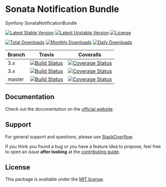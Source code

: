 # Sonata Notification Bundle

Symfony SonataNotificationBundle

[![Latest Stable Version](https://poser.pugx.org/sonata-project/notification-bundle/v/stable)](https://packagist.org/packages/sonata-project/notification-bundle)
[![Latest Unstable Version](https://poser.pugx.org/sonata-project/notification-bundle/v/unstable)](https://packagist.org/packages/sonata-project/notification-bundle)
[![License](https://poser.pugx.org/sonata-project/notification-bundle/license)](https://packagist.org/packages/sonata-project/notification-bundle)

[![Total Downloads](https://poser.pugx.org/sonata-project/notification-bundle/downloads)](https://packagist.org/packages/sonata-project/notification-bundle)
[![Monthly Downloads](https://poser.pugx.org/sonata-project/notification-bundle/d/monthly)](https://packagist.org/packages/sonata-project/notification-bundle)
[![Daily Downloads](https://poser.pugx.org/sonata-project/notification-bundle/d/daily)](https://packagist.org/packages/sonata-project/notification-bundle)

Branch | Travis | Coveralls |
------ | ------ | --------- |
3.x   | [![Build Status][travis_legacy_badge]][travis_legacy_link]     | [![Coverage Status][coveralls_legacy_badge]][coveralls_legacy_link]     |
3.x   | [![Build Status][travis_stable_badge]][travis_stable_link]     | [![Coverage Status][coveralls_stable_badge]][coveralls_stable_link]     |
master | [![Build Status][travis_unstable_badge]][travis_unstable_link] | [![Coverage Status][coveralls_unstable_badge]][coveralls_unstable_link] |

## Documentation

Check out the documentation on the [official website](https://sonata-project.org/bundles/notification).

## Support

For general support and questions, please use [StackOverflow](http://stackoverflow.com/questions/tagged/sonata).

If you think you found a bug or you have a feature idea to propose, feel free to open an issue
**after looking** at the [contributing guide](CONTRIBUTING.md).

## License

This package is available under the [MIT license](LICENSE).

[travis_legacy_badge]: https://travis-ci.org/sonata-project/SonataNotificationBundle.svg?branch=3.x
[travis_legacy_link]: https://travis-ci.org/sonata-project/SonataNotificationBundle
[travis_stable_badge]: https://travis-ci.org/sonata-project/SonataNotificationBundle.svg?branch=3.x
[travis_stable_link]: https://travis-ci.org/sonata-project/SonataNotificationBundle
[travis_unstable_badge]: https://travis-ci.org/sonata-project/SonataNotificationBundle.svg?branch=master
[travis_unstable_link]: https://travis-ci.org/sonata-project/SonataNotificationBundle

[coveralls_legacy_badge]: https://coveralls.io/repos/github/sonata-project/SonataNotificationBundle/badge.svg?branch=3.x
[coveralls_legacy_link]: https://coveralls.io/github/sonata-project/SonataNotificationBundle?branch=3.x
[coveralls_stable_badge]: https://coveralls.io/repos/github/sonata-project/SonataNotificationBundle/badge.svg?branch=3.x
[coveralls_stable_link]: https://coveralls.io/github/sonata-project/SonataNotificationBundle?branch=3.x
[coveralls_unstable_badge]: https://coveralls.io/repos/github/sonata-project/SonataNotificationBundle/badge.svg?branch=master
[coveralls_unstable_link]: https://coveralls.io/github/sonata-project/SonataNotificationBundle?branch=master
